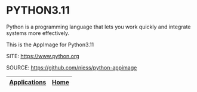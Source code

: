 # PYTHON3.11

 Python is a programming language that lets you work quickly and integrate systems more effectively.
 
 This is the AppImage for Python3.11
 
 SITE: https://www.python.org

 SOURCE: https://github.com/niess/python-appimage

 | [Applications](https://portable-linux-apps.github.io/apps.html) | [Home](https://portable-linux-apps.github.io)
 | --- | --- |
